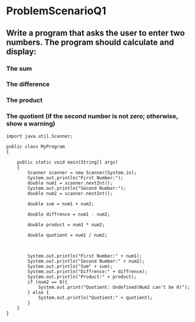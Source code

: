 # ProblemScenarioQ1

## Write a program that asks the user to enter two numbers. The program should calculate and display:
### The sum
### The difference
### The product
### The quotient (if the second number is not zero; otherwise, show a warning)


    import java.util.Scanner;

    public class MyProgram
    {

        public static void main(String[] args)
        {
            Scanner scanner = new Scanner(System.in);
            System.out.println("First Number:");
            double num1 = scanner.nextInt();
            System.out.println("Second Number:");
            double num2 = scanner.nextInt();
        
            double sum = num1 + num2;
        
            double diffrence = num1 - num2;
        
            double product = num1 * num2;
        
            double quotient = num1 / num2;
        

        
            System.out.println("First Number:" + num1);
            System.out.println("Second Number:" + num2);
            System.out.println("Sum" + sum);
            System.out.println("Diffrence:" + diffrence);
            System.out.println("Product:" + product);
            if (num2 == 0){
                System.out.print("Quotient: Undefined(Num2 can't be 0)");
            } else {
                System.out.println("Quotient:" + quotient);
            }
        }
    }

